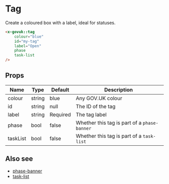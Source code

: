 # Tag

Create a coloured box with a label, ideal for statuses.

```html
<x-govuk::tag
    colour="blue"
    id="my-tag"
    label="Open"
    phase
    task-list
/>
```

## Props

| Name     | Type   | Default  | Description                                  |
|----------|--------|----------|----------------------------------------------|
| colour   | string | blue     | Any GOV.UK colour                            |
| id       | string | null     | The ID of the tag                            |
| label    | string | Required | The tag label                                |
| phase    | bool   | false    | Whether this tag is part of a `phase-banner` |
| taskList | bool   | false    | Whether this tag is part of a `task-list`    |

## Also see

* [phase-banner](phase-banner.md)
* [task-list](task-list.md)
